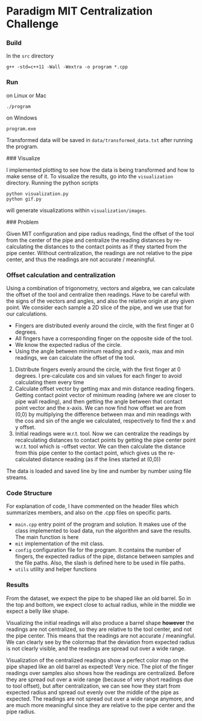 # Paradigm MIT Centralization Challenge

### Build

In the `src` directory

```
g++ -std=c++11 -Wall -Wextra -o program *.cpp
```

### Run

on Linux or Mac

```
./program
```

on Windows

```
program.exe
```

Transformed data will be saved in `data/transformed_data.txt` after running the program.

### Visualize

I implemented plotting to see how the data is being transformed and how to make sense of it. To visualize the results, go into the `visualization` directory. Running the python scripts

```
python visualization.py
python gif.py
```

will generate visualizations within `visualization/images`.

### Problem

Given MIT configuration and pipe radius readings, find the offset of the tool from the center of the pipe and centralize the reading distances by re-calculating the distances to the contact points as if they started from the pipe center. Without centralization, the readings are not relative to the pipe center, and thus the readings are not accurate / meaningful.

### Offset calculation and centralization

Using a combination of trigonometry, vectors and algebra, we can calculate the offset of the tool and centralize then readings. Have to be careful with the signs of the vectors and angles, and also the relative origin at any given point. We consider each sample a 2D slice of the pipe, and we use that for our calculations.

- Fingers are distributed evenly around the circle, with the first finger at 0 degrees.
- All fingers have a corresponding finger on the opposite side of the tool.
- We know the expected radius of the circle.
- Using the angle between minimum reading and x-axis, max and min readings, we can calculate the offset of the tool.

1. Distribute fingers evenly around the circle, with the first finger at 0 degrees. I pre-calculate cos and sin values for each finger to avoid calculating them every time
2. Calculate offset vector by getting max and min distance reading fingers. Getting contact point vector of minimum reading (where we are closer to pipe wall reading), and then getting the angle between that contact point vector and the x-axis. We can now find how offset we are from (0,0) by multiplying the difference between max and min readings with the cos and sin of the angle we calculated, respectively to find the x and y offset.
3. Initial readings were w.r.t. tool. Now we can centralize the readings by recalculating distances to contact points by getting the pipe center point w.r.t. tool which is -offset vector. We can then calculate the distance from this pipe center to the contact point, which gives us the re-calculated distance reading (as if the lines started at (0,0))

The data is loaded and saved line by line and number by number using file streams.

### Code Structure

For explanation of code, I have commented on the header files which summarizes members, and also on the .cpp files on specific parts.

- `main.cpp` entry point of the program and solution. It makes use of the class implemented to load data, run the algorithm and save the results. The main function is here
- `mit` implementation of the mit class.
- `config` configuration file for the program. It contains the number of fingers, the expected radius of the pipe, distance between samples and the file paths. Also, the slash is defined here to be used in file paths.
- `utils` utility and helper functions

### Results

From the dataset, we expect the pipe to be shaped like an old barrel. So in the top and bottom, we expect close to actual radius, while in the middle we expect a belly like shape.

Visualizing the initial readings will also produce a barrel shape **however** the readings are not centralized, so they are relative to the tool center, and not the pipe center. This means that the readings are not accurate / meaningful. We can clearly see by the colormap that the deviation from expected radius is not clearly visible, and the readings are spread out over a wide range.

Visualization of the centralized readings show a perfect color map on the pipe shaped like an old barrel as expected! Very nice. The plot of the finger readings over samples also shows how the readings are centralized. Before they are spread out over a wide range (because of very short readings due to tool offset), but after centralization, we can see how they start from expected radius and spread out evenly over the middle of the pipe as expected. The readings are not spread out over a wide range anymore, and are much more meaningful since they are relative to the pipe center and the pipe radius.
